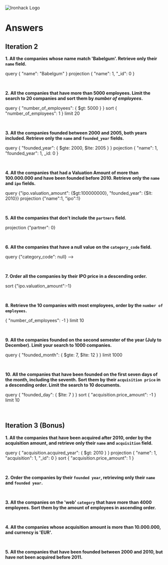 ![Ironhack Logo](https://i.imgur.com/1QgrNNw.png)

# Answers

## Iteration 2

**1. All the companies whose name match 'Babelgum'. Retrieve only their `name` field.**


query { "name": "Babelgum" }
projection { "name": 1, "_id": 0 }


<br>

**2. All the companies that have more than 5000 employees. Limit the search to 20 companies and sort them by *number of employees*.**


query
{ "number_of_employees": { $gt: 5000 } }
sort
{ "number_of_employees": 1 }
limit
20


<br>

**3. All the companies founded between 2000 and 2005, both years included. Retrieve only the `name` and `founded_year` fields.**


query
{ "founded_year": { $gte: 2000, $lte: 2005 } }
pojection
{ "name": 1, "founded_year": 1, _id: 0 }


<br>

**4. All the companies that had a Valuation Amount of more than 100.000.000 and have been founded before 2010. Retrieve only the `name` and `ipo` fields.**


query
{"ipo.valuation_amount": {$gt:100000000}, "founded_year": {$lt: 2010}}
projection
{"name":1, "ipo":1}



<br>

**5. All the companies that don't include the `partners` field.**


projection 
{"partner": 0}


<br>

**6. All the companies that have a null value on the `category_code` field.**


query
{"category_code": null} -->

<br>

**7. Order all the companies by their IPO price in a descending order.**


sort
{"ipo.valuation_amount":-1}


<br>

**8. Retrieve the 10 companies with most employees, order by the `number of employees`.**


{ "number_of_employees": -1 }
limit
10


<br>

**9. All the companies founded on the second semester of the year (July to December). Limit your search to 1000 companies.**


query
{ "founded_month": { $gte: 7, $lte: 12 } }
limit
1000


<br>

**10. All the companies that have been founded on the first seven days of the month, including the seventh. Sort them by their `acquisition price` in a descending order. Limit the search to 10 documents.**


query 
{ "founded_day": { $lte: 7 } }
sort
{ "acquisition.price_amount": -1 }
limit
10


<br>

## Iteration 3 (Bonus)

**1. All the companies that have been acquired after 2010, order by the acquisition amount, and retrieve only their `name` and `acquisition` field.**


query
{ "acquisition.acquired_year": { $gt: 2010 } }
projection
{ "name": 1, "acquisition": 1, "_id": 0 }
sort
{ "acquisition.price_amount": 1 } 


<br>

**2. Order the companies by their `founded year`, retrieving only their `name` and `founded year`.**

<!-- Your Query Goes Here -->

<br>

**3. All the companies on the 'web' `category` that have more than 4000 employees. Sort them by the amount of employees in ascending order.**

<!-- Your Query Goes Here -->

<br>

**4. All the companies whose acquisition amount is more than 10.000.000, and currency is 'EUR'.**

<!-- Your Query Goes Here -->

<br>

**5. All the companies that have been founded between 2000 and 2010, but have not been acquired before 2011.**

<!-- Your Query Goes Here -->

<br>

